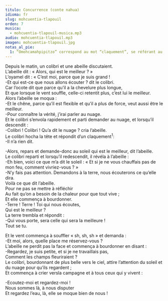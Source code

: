 ```yaml
---
titulo: Concurrence (conte nahua)
idioma: fr
slug: mohcuentia-tlapouil
orden: 7
musica: 
  - mohcuentia-tlapouil-musica.mp3
audio: mohcuentia-tlapouil.mp3
imagen: mohcuentia-tlapouil.jpg
notas_al_pie:
  1: “Omohcamahpipitzo” correspond au mot “claquement”, se référant au bruit “pz”.
---
```


Depuis le matin, un colibri et une abeille discutaient.<br>
L’abeille dit : « Alors, qui est le meilleur ? »<br>
L’oyamel dit : « C’est moi, parce que je suis grand !<br>
-Et qui est-ce que nous allons écouter ? dit le colibri.<br>
Car l’ocote dit que parce qu’il a la chevelure plus longue,<br>
Et que lorsque le vent souffle, celle-ci retentit plus, c’est lui le meilleur.<br>
Alors l’abeille se moqua :<br>
-Et le chêne, parce qu’il est flexible et qu’il a plus de force, veut aussi être le meilleur.<br>
-Pour connaître la vérité, j’irai parler au nuage.<br>
Et le colibri s’envola rapidement et parti demander au nuage, et lorsqu’il descendit :<br>
-Colibri ! Colibri ! Qu’a dit le nuage ? cria l’abeille.<br>
Le colibri hocha la tête et répondit d’un claquement<sup>1</sup>: <br>
-Il n’a rien dit.<br>

-Alors, repars et demande-donc au soleil qui est le meilleur, dit l’abeille.<br>
Le colibri reparti et lorsqu’il redescendit, il révéla à l’abeille :<br>
-Eh bien, voici ce que m’a dit le soleil : « Et si je ne vous chauffais pas de mon feu, comment vivriez-vous ? »<br>
-N’y fais pas attention. Demandons à la terre, nous écouterons ce qu’elle dira.<br>
Voilà ce que dit l’abeille.<br>
Pour ne pas se mettre à réfléchir<br>
Au fait qu’on a besoin de la chaleur pour que tout vive ;<br>
Et elle commença à bourdonner.<br>
-Terre ! Terre ! Toi qui nous écoutes,<br>
Qui est le meilleur ?<br>
La terre trembla et répondit :<br>
-Qui vous porte, sera celle qui sera la meilleure !<br>
Tout se tu. <br>

Et le vent commença à souffler « sh, sh, sh » et demanda :<br>
-Et moi, alors, quelle place me réservez-vous ?<br>
L’abeille ne perdit pas la face et commença à bourdonner en disant :<br>
-Regardez, je suis petite, et si je ne travaillais pas,<br>
Comment les champs fleuriraient ?<br>
Le colibri, bourdonnant de plus belle vers le ciel, attire l’attention du soleil et du nuage pour qu’ils regardent ;<br>
Et commença à crier versla campagne et à tous ceux qui y vivent :<br>

-Ecoutez-moi et regardez-moi !<br>
Nous sommes là, à nous disputer<br>
Et regardez l’eau, là, elle se moque bien de nous !<br>
